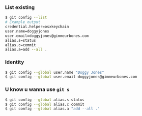 ### List existing
```bash
$ git config --list
# Example output
credential.helper=osxkeychain
user.name=doggyjones
user.email=doggyjones@gimmeurbones.com
alias.s=status
alias.c=commit
alias.a=add --all .
```

### Identity
```bash
$ git config --global user.name "Doggy Jones"
$ git config --global user.email doggyjones@gimmeurbones.com
```

### U know u wanna use `git s`

```bash
$ git config --global alias.s status
$ git config --global alias.c commit
$ git config --global alias.a "add --all ."
```
